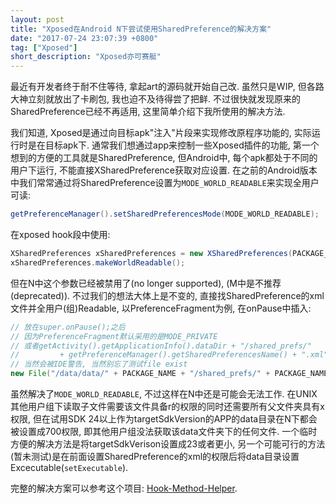 ```yaml
---
layout: post
title: "Xposed在Android N下尝试使用SharedPreference的解决方案"
date: "2017-07-24 23:07:39 +0800"
tag: ["Xposed"]
short_description: "Xposed亦可赛艇"
---
```


最近有开发者终于耐不住等待, 拿起art的源码就开始自己改. 虽然只是WIP, 但各路大神立刻就放出了卡刷包, 我也迫不及待得尝了把鲜. 不过很快就发现原来的SharedPreference已经不再适用, 这里简单介绍下我所使用的解决方法.

我们知道, Xposed是通过向目标apk\"注入\"片段来实现修改原程序功能的, 实际运行时是在目标apk下. 通常我们想通过app来控制一些Xposed插件的功能, 第一个想到的方便的工具就是SharedPreference, 但Android中, 每个apk都处于不同的用户下运行, 不能直接XSharedPreference获取对应设置. 在之前的Android版本中我们常常通过将SharedPreference设置为`MODE_WORLD_READABLE`来实现全用户可读:

``` java
getPreferenceManager().setSharedPreferencesMode(MODE_WORLD_READABLE);
```

在xposed hook段中使用:

``` java
XSharedPreferences xSharedPreferences = new XSharedPreferences(PACKAGE_NAME);
xSharedPreferences.makeWorldReadable();
```

但在N中这个参数已经被禁用了(no longer supported), (M中是不推荐(deprecated)). 不过我们的想法大体上是不变的, 直接找SharedPreference的xml文件并全用户(组)Readable, 以PreferenceFragment为例, 在onPause中插入:

``` java
// 放在super.onPause();之后
// 因为PreferenceFragment默认采用的是MODE_PRIVATE
// 或者getActivity().getApplicationInfo().dataDir + "/shared_prefs/"
//         + getPreferenceManager().getSharedPreferencesName() + ".xml"
// 当然会被IDE警告, 当然别忘了测试file exist
new File("/data/data/" + PACKAGE_NAME + "/shared_prefs/" + PACKAGE_NAME + "_preferences.xml").setReadable(true, false);
```

虽然解决了`MODE_WORLD_READABLE`, 不过这样在N中还是可能会无法工作. 在UNIX其他用户组下读取子文件需要该文件具备r的权限的同时还需要所有父文件夹具有x权限, 但在试用SDK 24以上作为targetSdkVersion的APP的data目录在N下都会被设置成700权限, 即其他用户组没法获取该data文件夹下的任何文件. 一个临时方便的解决方法是将targetSdkVerison设置成23或者更小, 另一个可能可行的方法(暂未测试)是在前面设置SharedPreference的xml的权限后将data目录设置Excecutable(`setExecutable`).

完整的解决方案可以参考这个项目: [Hook-Method-Helper](https://github.com/c0ldcat/Hook-Method-Helper).
